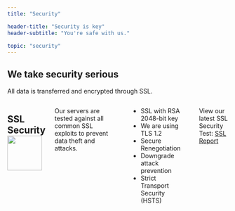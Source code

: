 ```yaml
---
title: "Security"

header-title: "Security is key"
header-subtitle: "You're safe with us."

topic: "security"
---
```


<section class="process center">
  <h1>We take security serious</h1>
  <p>All data is transferred and encrypted through SSL.</p>

  <div class="row trails">
    <div class="large-4 columns trail">
      <h1>SSL Security <img style="width: 79px;display: inline;vertical-align: text-bottom" src="https://www.gandi.net/static/images/ssl/GANDI_SSL_logo_A_std_en.png" alt=""></h1>
      <p>Our servers are tested against all common SSL exploits to prevent data theft and attacks.</p>
      <hr>
      <ul>
        <li>SSL with RSA 2048-bit key</li>
        <li>We are using TLS 1.2</li>
        <li>Secure Renegotiation</li>
        <li>Downgrade attack prevention</li>
        <li>Strict Transport Security (HSTS)</li>
      </ul>
      <hr>
      <p>View our latest SSL Security Test: <a target="_new" href="https://www.ssllabs.com/ssltest/analyze.html?d=astromo.io&latest">SSL Report</a></p>
    </div>
    <div class="large-8 columns trail">
      <img src="{{assets}}/ssltest.png" alt="">
    </div>
  </div>
</section>
